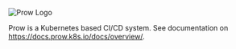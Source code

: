 ![Prow Logo]("./docs/logos/logo-horizontal.png")

Prow is a Kubernetes based CI/CD system. See documentation on https://docs.prow.k8s.io/docs/overview/.
